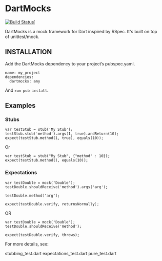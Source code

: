 # DartMocks

[![Build Status](https://drone.io/github.com/vsavkin/dartmocks/status.png)](https://drone.io/github.com/vsavkin/dartmocks/latest)]

DartMocks is a mock framework for Dart inspired by RSpec. It's built on top of unittest/mock.

## INSTALLATION

Add the DartMocks dependency to your project’s pubspec.yaml.

    name: my_project
    dependencies:
      dartmocks: any

And `run pub install`.

## Examples

### Stubs

    var testStub = stub('My Stub');
    testStub.stub('method').args(1, true).andReturn(10);
    expect(testStub.method(1, true), equals(10));

Or

    var testStub = stub("My Stub", {"method" : 10});
    expect(testStub.method(), equals(10));


### Expectations

    var testDouble = mock('Double');
    testDouble.shouldReceive('method').args('arg');

    testDouble.method('arg');

    expect(testDouble.verify, returnsNormally);

OR

    var testDouble = mock('Double');
    testDouble.shouldReceive('method');

    expect(testDouble.verify, throws);


For more details, see:

  stubbing_test.dart
  expectations_test.dart
  pure_test.dart